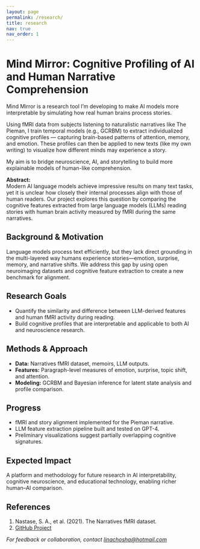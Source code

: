 ```yaml
---
layout: page
permalink: /research/
title: research
nav: true
nav_order: 1
---
```



# Mind Mirror: Cognitive Profiling of AI and Human Narrative Comprehension

Mind Mirror is a research tool I’m developing to make AI models more interpretable by simulating how real human brains process stories.

Using fMRI data from subjects listening to naturalistic narratives like The Pieman, I train temporal models (e.g., GCRBM) to extract individualized cognitive profiles — capturing brain-based patterns of attention, memory, and emotion. These profiles can then be applied to new texts (like my own writing) to visualize how different minds may experience a story.

My aim is to bridge neuroscience, AI, and storytelling to build more explainable models of human-like comprehension.

**Abstract:**  
Modern AI language models achieve impressive results on many text tasks, yet it is unclear how closely their internal processes align with those of human readers. Our project explores this question by comparing the cognitive features extracted from large language models (LLMs) reading stories with human brain activity measured by fMRI during the same narratives.

## Background & Motivation
Language models process text efficiently, but they lack direct grounding in the multi-layered way humans experience stories—emotion, surprise, memory, and narrative shifts. We address this gap by using open neuroimaging datasets and cognitive feature extraction to create a new benchmark for alignment.

## Research Goals
- Quantify the similarity and difference between LLM-derived features and human fMRI activity during reading.
- Build cognitive profiles that are interpretable and applicable to both AI and neuroscience research.

## Methods & Approach
- **Data:** Narratives fMRI dataset, memoirs, LLM outputs.
- **Features:** Paragraph-level measures of emotion, surprise, topic shift, and attention.
- **Modeling:** GCRBM and Bayesian inference for latent state analysis and profile comparison.

## Progress
- fMRI and story alignment implemented for the Pieman narrative.
- LLM feature extraction pipeline built and tested on GPT-4.
- Preliminary visualizations suggest partially overlapping cognitive signatures.

## Expected Impact
A platform and methodology for future research in AI interpretability, cognitive neuroscience, and educational technology, enabling richer human–AI comparison.

## References
1. Nastase, S. A., et al. (2021). The Narratives fMRI dataset.
2. [GitHub Project](https://github.com/linachoshha/mind-mirror)

*For feedback or collaboration, contact linachosha@hotmail.com*
